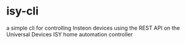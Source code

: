 isy-cli
=======

a simple cli for controlling Insteon devices using the REST API on the Universal Devices ISY home automation controller
